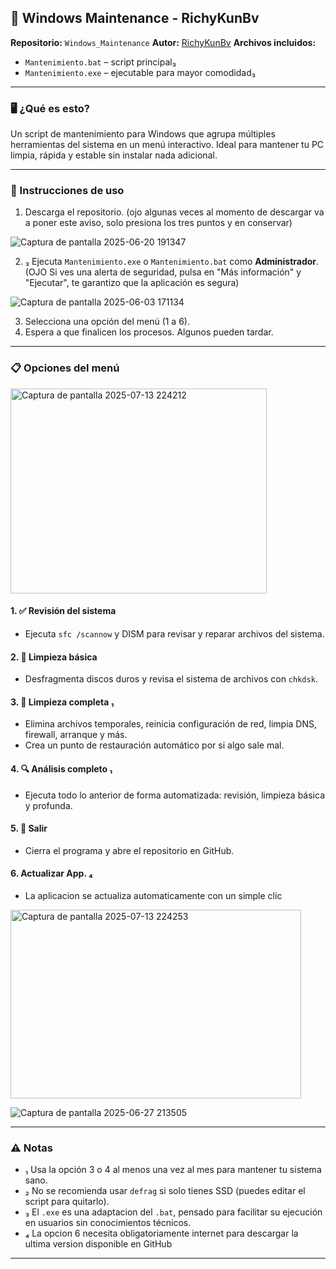 ## 🧰 Windows Maintenance - RichyKunBv

**Repositorio:** `Windows_Maintenance`
**Autor:** [RichyKunBv](https://github.com/RichyKunBv)
**Archivos incluidos:**

* `Mantenimiento.bat` – script principal₃
* `Mantenimiento.exe` – ejecutable para mayor comodidad₃

---

### 🖥️ ¿Qué es esto?

Un script de mantenimiento para Windows que agrupa múltiples herramientas del sistema en un menú interactivo. Ideal para mantener tu PC limpia, rápida y estable sin instalar nada adicional.

---

### 🚀 Instrucciones de uso

1. Descarga el repositorio. (ojo algunas veces al momento de descargar va a poner este aviso, solo presiona los tres puntos y en conservar)

![Captura de pantalla 2025-06-20 191347](https://github.com/user-attachments/assets/8ab94073-82e5-4c8f-8468-c8b43dbb173a)

2. ₃ Ejecuta `Mantenimiento.exe` o `Mantenimiento.bat` como **Administrador**. (OJO Si ves una alerta de seguridad, pulsa en "Más información" y "Ejecutar", te garantizo que la aplicación es segura)

![Captura de pantalla 2025-06-03 171134](https://github.com/user-attachments/assets/bb2ebf9f-cb0d-44e8-ab16-d6dfedcac843)   

3. Selecciona una opción del menú (1 a 6).
4. Espera a que finalicen los procesos. Algunos pueden tardar.

---

### 📋 Opciones del menú

<img width="410" height="328" alt="Captura de pantalla 2025-07-13 224212" src="https://github.com/user-attachments/assets/fed0335e-41dc-406e-9fb1-5c0b61466a48" />

#### 1. ✅ Revisión del sistema

* Ejecuta `sfc /scannow` y DISM para revisar y reparar archivos del sistema.

#### 2. 🔧 Limpieza básica

* Desfragmenta discos duros y revisa el sistema de archivos con `chkdsk`.

#### 3. 🧼 Limpieza completa ₁

* Elimina archivos temporales, reinicia configuración de red, limpia DNS, firewall, arranque y más.
* Crea un punto de restauración automático por si algo sale mal.

#### 4. 🔍 Análisis completo ₁

* Ejecuta todo lo anterior de forma automatizada: revisión, limpieza básica y profunda.

#### 5. 🚪 Salir

* Cierra el programa y abre el repositorio en GitHub.

#### 6. Actualizar App. ₄

* La aplicacion se actualiza automaticamente con un simple clic

<img width="465" height="302" alt="Captura de pantalla 2025-07-13 224253" src="https://github.com/user-attachments/assets/2f08bcde-b68b-4b60-a880-331a700640dc" />

![Captura de pantalla 2025-06-27 213505](https://github.com/user-attachments/assets/e5be7d88-2994-4974-a70c-2f461e37b53b)


---

### ⚠️ Notas

* ₁ Usa la opción 3 o 4 al menos una vez al mes para mantener tu sistema sano.
* ₂ No se recomienda usar `defrag` si solo tienes SSD (puedes editar el script para quitarlo).
* ₃ El `.exe` es una adaptacion del `.bat`, pensado para facilitar su ejecución en usuarios sin conocimientos técnicos.
* ₄ La opcion 6 necesita obligatoriamente internet para descargar la ultima version disponible en GitHub

---

